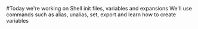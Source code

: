 #Today we're working on Shell init files, variables and expansions
We'll use commands such as alias, unalias, set, export and learn how to create variables
